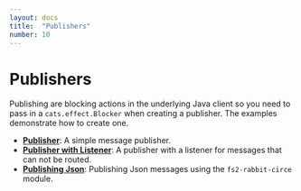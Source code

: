 ```yaml
---
layout: docs
title:  "Publishers"
number: 10
---
```


# Publishers

Publishing are blocking actions in the underlying Java client so you need to pass in a `cats.effect.Blocker` when creating a publisher. The examples demonstrate how to create one.

- **[Publisher](./publisher.html)**: A simple message publisher.
- **[Publisher with Listener](./publisher-with-listener.html)**: A publisher with a listener for messages that can not be routed.
- **[Publishing Json](./json.html)**: Publishing Json messages using the `fs2-rabbit-circe` module.
